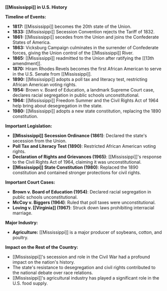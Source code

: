 **[[Mississippi]] in U.S. History**

**Timeline of Events:**

* **1817:** [[Mississippi]] becomes the 20th state of the Union.
* **1833:** [[Mississippi]] Secession Convention rejects the Tariff of 1832.
* **1861:** [[Mississippi]] secedes from the Union and joins the Confederate States of America.
* **1863:** Vicksburg Campaign culminates in the surrender of Confederate forces, giving the Union control of the [[Mississippi]] River.
* **1865:** [[Mississippi]] readmitted to the Union after ratifying the [[13th amendment]].
* **1870:** Hiram Rhodes Revels becomes the first African American to serve in the U.S. Senate from [[Mississippi]].
* **1890:** [[Mississippi]] adopts a poll tax and literacy test, restricting African American voting rights.
* **1954:** Brown v. Board of Education, a landmark Supreme Court case, declares racial segregation in public schools unconstitutional.
* **1964:** [[Mississippi]] Freedom Summer and the Civil Rights Act of 1964 help bring about desegregation in the state.
* **1980:** [[Mississippi]] adopts a new state constitution, replacing the 1890 constitution.

**Important Legislation:**

* **[[Mississippi]] Secession Ordinance (1861)**: Declared the state's secession from the Union.
* **Poll Tax and Literacy Test (1890)**: Restricted African American voting rights.
* **Declaration of Rights and Grievances (1965)**: [[Mississippi]]'s response to the Civil Rights Act of 1964, claiming it was unconstitutional.
* **[[Mississippi]] State Constitution (1980)**: Replaced the 1890 constitution and contained stronger protections for civil rights.

**Important Court Cases:**

* **Brown v. Board of Education (1954)**: Declared racial segregation in public schools unconstitutional.
* **McCoy v. Biggers (1964)**: Ruled that poll taxes were unconstitutional.
* **Loving v. [[Virginia]] (1967)**: Struck down laws prohibiting interracial marriage.

**Major Industry:**

* **Agriculture:** [[Mississippi]] is a major producer of soybeans, cotton, and poultry.

**Impact on the Rest of the Country:**

* [[Mississippi]]'s secession and role in the Civil War had a profound impact on the nation's history.
* The state's resistance to desegregation and civil rights contributed to the national debate over race relations.
* [[Mississippi]]'s agricultural industry has played a significant role in the U.S. food supply.